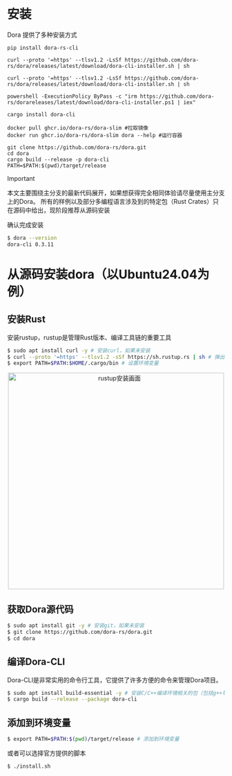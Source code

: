 # 安装
Dora 提供了多种安装方式
<!-- langtabs-start -->
```pip
pip install dora-rs-cli
```
```Linux
curl --proto '=https' --tlsv1.2 -LsSf https://github.com/dora-rs/dora/releases/latest/download/dora-cli-installer.sh | sh
```
```MacOS
curl --proto '=https' --tlsv1.2 -LsSf https://github.com/dora-rs/dora/releases/latest/download/dora-cli-installer.sh | sh
```
```Windows
powershell -ExecutionPolicy ByPass -c "irm https://github.com/dora-rs/dorareleases/latest/download/dora-cli-installer.ps1 | iex"
```
```Cargo
cargo install dora-cli
```
```Docker
docker pull ghcr.io/dora-rs/dora-slim #拉取镜像
docker run ghcr.io/dora-rs/dora-slim dora --help #运行容器
```
```Latest
git clone https://github.com/dora-rs/dora.git
cd dora
cargo build --release -p dora-cli
PATH=$PATH:$(pwd)/target/release
```
<!-- langtabs-end -->

> [!IMPORTANT]
> 本文主要围绕主分支的最新代码展开，如果想获得完全相同体验请尽量使用主分支上的Dora。
> 所有的样例以及部分多编程语言涉及到的特定包（Rust Crates）只在源码中给出，现阶段推荐从源码安装

确认完成安装
```bash
$ dora --version
dora-cli 0.3.11
```

# 从源码安装dora（以Ubuntu24.04为例）

## 安装Rust
安装rustup，rustup是管理Rust版本、编译工具链的重要工具
``` bash
$ sudo apt install curl -y # 安装curl，如果未安装
$ curl --proto '=https' --tlsv1.2 -sSf https://sh.rustup.rs | sh # 弹出选项，回车选择默认安装即可
$ export PATH=$PATH:$HOME/.cargo/bin # 设置环境变量
```

<p style="text-align:center"><img src="/images/rustup-installation.png" alt="rustup安装画面" width="500"></p>

## 获取Dora源代码
```bash
$ sudo apt install git -y # 安装git，如果未安装
$ git clone https://github.com/dora-rs/dora.git
$ cd dora
```

## 编译Dora-CLI
Dora-CLI是非常实用的命令行工具，它提供了许多方便的命令来管理Dora项目。
```bash
$ sudo apt install build-essential -y # 安装C/C++编译环境相关的包（包括g++等），如果未安装
$ cargo build --release --package dora-cli
```
## 添加到环境变量
```bash
$ export PATH=$PATH:$(pwd)/target/release # 添加到环境变量
```
或者可以选择官方提供的脚本
```bash
$ ./install.sh
```

